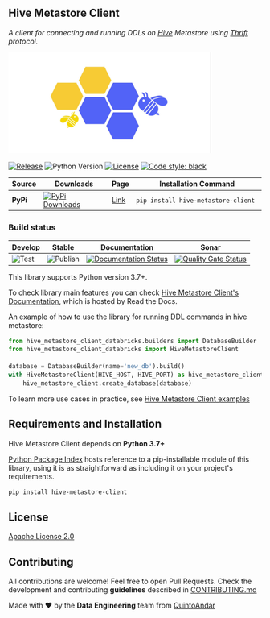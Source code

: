 ## Hive Metastore Client
_A client for connecting and running DDLs on [Hive](https://hive.apache.org/) Metastore using [Thrift](https://thrift.apache.org/) protocol._

<img height="200" src="logo_hive_metastore_client.jpg" />

[![Release](https://img.shields.io/github/v/release/quintoandar/hive-metastore-client)]((https://pypi.org/project/hive-metastore-client/))
![Python Version](https://img.shields.io/badge/python-3.7%20%7C%203.8-brightgreen.svg)
[![License](https://img.shields.io/badge/License-Apache%202.0-blue.svg)](https://opensource.org/licenses/Apache-2.0)
[![Code style: black](https://img.shields.io/badge/code%20style-black-000000.svg)](https://github.com/psf/black)

| Source    | Downloads                                                                                                                       | Page                                                 | Installation Command                       |
|-----------|---------------------------------------------------------------------------------------------------------------------------------|------------------------------------------------------|--------------------------------------------|
| **PyPi**  | [![PyPi Downloads](https://pepy.tech/badge/hive-metastore-client)](https://pypi.org/project/hive-metastore-client/)                      | [Link](https://pypi.org/project/hive-metastore-client/)        | `pip install hive-metastore-client `                  |

### Build status
| Develop                                                                     | Stable                                                                            | Documentation                                                                                                                                           | Sonar                                                                                                                                                                                    |
|-----------------------------------------------------------------------------|-----------------------------------------------------------------------------------|---------------------------------------------------------------------------------------------------------------------------------------------------------|------------------------------------------------------------------------------------------------------------------------------------------------------------------------------------------|
| ![Test](https://github.com/quintoandar/hive-metastore-client/workflows/Test/badge.svg) | ![Publish](https://github.com/quintoandar/hive-metastore-client/workflows/Publish/badge.svg) | [![Documentation Status](https://readthedocs.org/projects/hive-metastore-client/badge/?version=latest)](https://hive-metastore-client.readthedocs.io/en/latest/?badge=latest) | [![Quality Gate Status](https://sonarcloud.io/api/project_badges/measure?project=quintoandar_hive-metastore-client&metric=alert_status)](https://sonarcloud.io/dashboard?id=quintoandar_hive-metastore-client) |

This library supports Python version 3.7+.

To check library main features you can check [Hive Metastore Client's Documentation](https://hive-metastore-client.readthedocs.io/en/latest/), which is hosted by Read the Docs.

An example of how to use the library for running DDL commands in hive metastore:

```python
from hive_metastore_client_databricks.builders import DatabaseBuilder
from hive_metastore_client_databricks import HiveMetastoreClient

database = DatabaseBuilder(name='new_db').build()
with HiveMetastoreClient(HIVE_HOST, HIVE_PORT) as hive_metastore_client:
    hive_metastore_client.create_database(database) 
```

To learn more use cases in practice, see [Hive Metastore Client examples](https://github.com/quintoandar/hive-metastore-client/tree/main/examples)  

## Requirements and Installation
Hive Metastore Client depends on **Python 3.7+**

[Python Package Index](https://pypi.org/project/hive-metastore-client/) hosts reference to a pip-installable module of this library, using it is as straightforward as including it on your project's requirements.

```bash
pip install hive-metastore-client
```

## License
[Apache License 2.0](https://github.com/quintoandar/hive-metastore-client/blob/main/LICENSE)

## Contributing
All contributions are welcome! Feel free to open Pull Requests. Check the development and contributing **guidelines** 
described in [CONTRIBUTING.md](https://github.com/quintoandar/hive-metastore-client/blob/main/CONTRIBUTING.md)

Made with :heart: by the **Data Engineering** team from [QuintoAndar](https://github.com/quintoandar/)
